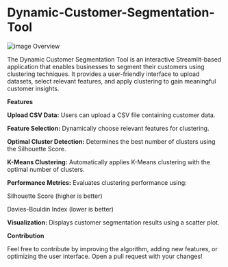# Dynamic-Customer-Segmentation-Tool

![image](https://github.com/user-attachments/assets/9aaf0ae7-bb56-44d1-9339-6176c82af33f)
Overview

The Dynamic Customer Segmentation Tool is an interactive Streamlit-based application that enables businesses to segment their customers using clustering techniques. It provides a user-friendly interface to upload datasets, select relevant features, and apply clustering to gain meaningful customer insights.

**Features**

**Upload CSV Data:** Users can upload a CSV file containing customer data.

**Feature Selection:** Dynamically choose relevant features for clustering.

**Optimal Cluster Detection:** Determines the best number of clusters using the Silhouette Score.

**K-Means Clustering:** Automatically applies K-Means clustering with the optimal number of clusters.

**Performance Metrics:** Evaluates clustering performance using:

Silhouette Score (higher is better)

Davies-Bouldin Index (lower is better)

**Visualization:** Displays customer segmentation results using a scatter plot.

**Contribution**

Feel free to contribute by improving the algorithm, adding new features, or optimizing the user interface. Open a pull request with your changes!
